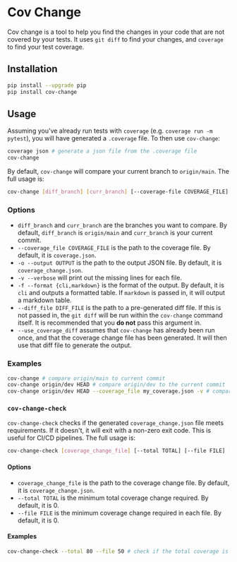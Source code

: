# Cov Change
Cov change is a tool to help you find the changes in your code that are not covered by your tests. It uses `git diff` to find your changes, and `coverage` to find your test coverage.

## Installation
```bash
pip install --upgrade pip
pip install cov-change
```

## Usage
Assuming you've already run tests with `coverage` (e.g. `coverage run -m pytest`), you will have generated a `.coverage` file. To then use `cov-change`:

```bash
coverage json # generate a json file from the .coverage file
cov-change
```
By default, `cov-change` will compare your current branch to `origin/main`. The full usage is:

```bash
cov-change [diff_branch] [curr_branch] [--coverage-file COVERAGE_FILE]  [-o --output OUTPUT] [-v --verbose] [-f --format {cli,markdown}] [--diff_file DIFF_FILE] [--use-coverage-diff] [-h --help]
```

### Options
- `diff_branch` and `curr_branch` are the branches you want to compare. By default, `diff_branch` is `origin/main` and `curr_branch` is your current commit.
- `--coverage_file COVERAGE_FILE` is the path to the coverage file. By default, it is `coverage.json`.
-  `-o --output OUTPUT` is the path to the output JSON file. By default, it is `coverage_change.json`.
- `-v --verbose` will print out the missing lines for each file.
-  `-f --format {cli,markdown}` is the format of the output. By default, it is `cli` and outputs a formatted table. If `markdown` is passed in, it will output a markdown table.
- `--diff_file DIFF_FILE` is the path to a pre-generated diff file. If this is not passed in, the `git diff` will be run within the `cov-change` command itself. It is recommended that you **do not** pass this argument in.
- `--use_coverage_diff` assumes that `cov-change` has already been run once, and that the coverage change file has been generated. It will then use that diff file to generate the output.

### Examples
```bash
cov-change # compare origin/main to current commit
cov-change origin/dev HEAD # compare origin/dev to the current commit
cov-change origin/dev HEAD --coverage_file my_coverage.json -v # compare origin/dev to the current commit, using my_coverage.json as the coverage file and printing out the missing lines
```

### `cov-change-check`
`cov-change-check` checks if the generated `coverage_change.json` file meets requirements. If it doesn't, it will exit with a non-zero exit code. This is useful for CI/CD pipelines. The full usage is:
```bash
cov-change-check [coverage_change_file] [--total TOTAL] [--file FILE] [-h --help]
```

#### Options
- `coverage_change_file` is the path to the coverage change file. By default, it is `coverage_change.json`.
- `--total TOTAL` is the minimum total coverage change required. By default, it is 0.
- `--file FILE` is the minimum coverage change required in each file. By default, it is 0.

#### Examples
```bash
cov-change-check --total 80 --file 50 # check if the total coverage is at least 80%, and if each file has at least 50% coverage
```
